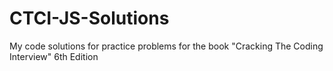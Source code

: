 # CTCI-JS-Solutions
My code solutions for practice problems for the book "Cracking The Coding Interview" 6th Edition
